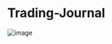 # Trading-Journal
![image](https://github.com/user-attachments/assets/70f0d05b-5d4d-446a-8cf9-29c966d4eead)


